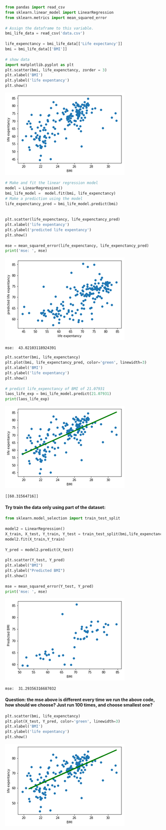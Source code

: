 

```python
from pandas import read_csv
from sklearn.linear_model import LinearRegression
from sklearn.metrics import mean_squared_error

# Assign the dataframe to this variable.
bmi_life_data = read_csv('data.csv') 

life_expenctancy = bmi_life_data[['Life expectancy']]
bmi = bmi_life_data[['BMI']]

# show data
import matplotlib.pyplot as plt
plt.scatter(bmi, life_expenctancy, zorder = 3)
plt.xlabel('BMI')
plt.ylabel('life expentancy')
plt.show()
```


![png](output_0_0.png)



```python
# Make and fit the linear regression model
model = LinearRegression()
bmi_life_model =  model.fit(bmi, life_expenctancy)
# Make a prediction using the model
life_expenctancy_pred = bmi_life_model.predict(bmi)


plt.scatter(life_expenctancy, life_expenctancy_pred)
plt.xlabel('life expentancy')
plt.ylabel('predicted life expentancy')
plt.show()

mse = mean_squared_error(life_expenctancy, life_expenctancy_pred)
print('mse: ', mse)
```


![png](output_1_0.png)


    mse:  43.02103118924391



```python
plt.scatter(bmi, life_expenctancy)
plt.plot(bmi, life_expenctancy_pred, color='green', linewidth=3)
plt.xlabel('BMI')
plt.ylabel('life expentancy')
plt.show()

# predict life_expenctancy of BMI of 21.07931
laos_life_exp = bmi_life_model.predict(21.07931)
print(laos_life_exp)
```


![png](output_2_0.png)


    [[60.31564716]]


#### Try train the data only using part of the dataset:


```python
from sklearn.model_selection import train_test_split

model2 = LinearRegression()
X_train, X_test, Y_train, Y_test = train_test_split(bmi,life_expenctancy, test_size = 0.3)
model2.fit(X_train,Y_train)

Y_pred = model2.predict(X_test)

plt.scatter(Y_test, Y_pred)
plt.xlabel("BMI")
plt.ylabel("Predicted BMI")
plt.show()

mse = mean_squared_error(Y_test, Y_pred)
print('mse: ', mse)
```


![png](output_4_0.png)


    mse:  31.29356316687032


####  Question: the mse above is different every time we run the above code, how should we choose? Just run 100 times, and choose smallest one?


```python
plt.scatter(bmi, life_expenctancy)
plt.plot(X_test, Y_pred, color='green', linewidth=3)
plt.xlabel('BMI')
plt.ylabel('life expentancy')
plt.show()

```


![png](output_6_0.png)

